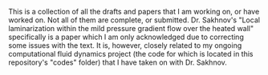 This is a collection of all the drafts and papers that I am working on, or have worked on. Not all of them are complete, or submitted. Dr. Sakhnov's "Local laminarization within 
the mild pressure gradient flow over the heated wall" specifically is a paper which I am only acknowledged due to correcting some issues with the text. It is, however, closely 
related to my ongoing computational fluid dynamics project (the code for which is located in this repository's "codes" folder) that I have taken on with Dr. Sakhnov.
